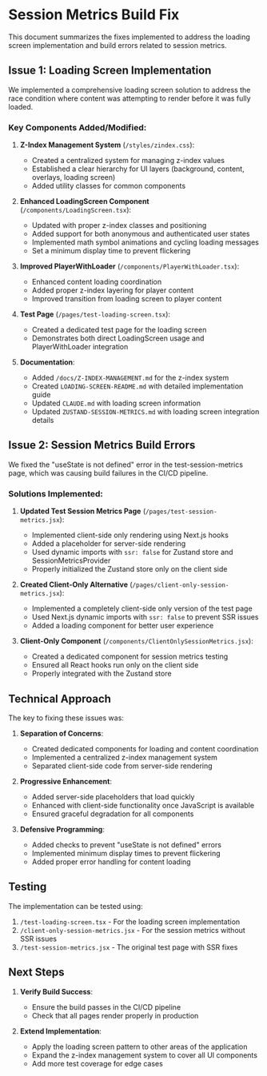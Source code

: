 # Session Metrics Build Fix

This document summarizes the fixes implemented to address the loading screen implementation and build errors related to session metrics.

## Issue 1: Loading Screen Implementation

We implemented a comprehensive loading screen solution to address the race condition where content was attempting to render before it was fully loaded.

### Key Components Added/Modified:

1. **Z-Index Management System** (`/styles/zindex.css`):
   - Created a centralized system for managing z-index values
   - Established a clear hierarchy for UI layers (background, content, overlays, loading screen)
   - Added utility classes for common components

2. **Enhanced LoadingScreen Component** (`/components/LoadingScreen.tsx`):
   - Updated with proper z-index classes and positioning
   - Added support for both anonymous and authenticated user states
   - Implemented math symbol animations and cycling loading messages
   - Set a minimum display time to prevent flickering

3. **Improved PlayerWithLoader** (`/components/PlayerWithLoader.tsx`):
   - Enhanced content loading coordination
   - Added proper z-index layering for player content
   - Improved transition from loading screen to player content

4. **Test Page** (`/pages/test-loading-screen.tsx`):
   - Created a dedicated test page for the loading screen
   - Demonstrates both direct LoadingScreen usage and PlayerWithLoader integration

5. **Documentation**:
   - Added `/docs/Z-INDEX-MANAGEMENT.md` for the z-index system
   - Created `LOADING-SCREEN-README.md` with detailed implementation guide
   - Updated `CLAUDE.md` with loading screen information
   - Updated `ZUSTAND-SESSION-METRICS.md` with loading screen integration details

## Issue 2: Session Metrics Build Errors

We fixed the "useState is not defined" error in the test-session-metrics page, which was causing build failures in the CI/CD pipeline.

### Solutions Implemented:

1. **Updated Test Session Metrics Page** (`/pages/test-session-metrics.jsx`):
   - Implemented client-side only rendering using Next.js hooks
   - Added a placeholder for server-side rendering
   - Used dynamic imports with `ssr: false` for Zustand store and SessionMetricsProvider
   - Properly initialized the Zustand store only on the client side

2. **Created Client-Only Alternative** (`/pages/client-only-session-metrics.jsx`):
   - Implemented a completely client-side only version of the test page
   - Used Next.js dynamic imports with `ssr: false` to prevent SSR issues
   - Added a loading component for better user experience

3. **Client-Only Component** (`/components/ClientOnlySessionMetrics.jsx`):
   - Created a dedicated component for session metrics testing
   - Ensured all React hooks run only on the client side
   - Properly integrated with the Zustand store

## Technical Approach

The key to fixing these issues was:

1. **Separation of Concerns**:
   - Created dedicated components for loading and content coordination
   - Implemented a centralized z-index management system
   - Separated client-side code from server-side rendering

2. **Progressive Enhancement**:
   - Added server-side placeholders that load quickly
   - Enhanced with client-side functionality once JavaScript is available
   - Ensured graceful degradation for all components

3. **Defensive Programming**:
   - Added checks to prevent "useState is not defined" errors
   - Implemented minimum display times to prevent flickering
   - Added proper error handling for content loading

## Testing

The implementation can be tested using:

1. `/test-loading-screen.tsx` - For the loading screen implementation
2. `/client-only-session-metrics.jsx` - For the session metrics without SSR issues
3. `/test-session-metrics.jsx` - The original test page with SSR fixes

## Next Steps

1. **Verify Build Success**:
   - Ensure the build passes in the CI/CD pipeline
   - Check that all pages render properly in production

2. **Extend Implementation**:
   - Apply the loading screen pattern to other areas of the application
   - Expand the z-index management system to cover all UI components
   - Add more test coverage for edge cases